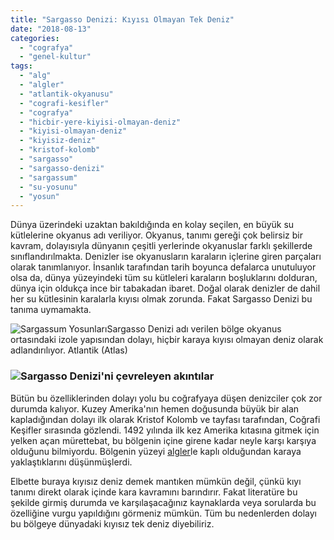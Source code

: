 ```yaml
---
title: "Sargasso Denizi: Kıyısı Olmayan Tek Deniz"
date: "2018-08-13"
categories: 
  - "cografya"
  - "genel-kultur"
tags: 
  - "alg"
  - "algler"
  - "atlantik-okyanusu"
  - "cografi-kesifler"
  - "cografya"
  - "hicbir-yere-kiyisi-olmayan-deniz"
  - "kiyisi-olmayan-deniz"
  - "kiyisiz-deniz"
  - "kristof-kolomb"
  - "sargasso"
  - "sargasso-denizi"
  - "sargassum"
  - "su-yosunu"
  - "yosun"
---
```


Dünya üzerindeki uzaktan bakıldığında en kolay seçilen, en büyük su kütlelerine okyanus adı veriliyor. Okyanus, tanımı gereği çok belirsiz bir kavram, dolayısıyla dünyanın çeşitli yerlerinde okyanuslar farklı şekillerde sınıflandırılmakta. Denizler ise okyanusların karaların içlerine giren parçaları olarak tanımlanıyor. İnsanlık tarafından tarih boyunca defalarca unutuluyor olsa da, dünya yüzeyindeki tüm su kütleleri karaların boşluklarını dolduran, dünya için oldukça ince bir tabakadan ibaret. Doğal olarak denizler de dahil her su kütlesinin karalarla kıyısı olmak zorunda. Fakat Sargasso Denizi bu tanıma uymamakta.

![Sargassum Yosunları](../images/Sargasso-Sea-300x225.jpg)Sargasso Denizi adı verilen bölge okyanus ortasındaki izole yapısından dolayı, hiçbir karaya kıyısı olmayan deniz olarak adlandırılıyor. Atlantik (Atlas)

### ![Sargasso Denizi'ni çevreleyen akıntılar](../images/Sargasso-denizi-akintilar.jpeg)

Bütün bu özelliklerinden dolayı yolu bu coğrafyaya düşen denizciler çok zor durumda kalıyor. Kuzey Amerika'nın hemen doğusunda büyük bir alan kapladığından dolayı ilk olarak Kristof Kolomb ve tayfası tarafından, Coğrafi Keşifler sırasında gözlendi. 1492 yılında ilk kez Amerika kıtasına gitmek için yelken açan mürettebat, bu bölgenin içine girene kadar neyle karşı karşıya olduğunu bilmiyordu. Bölgenin yüzeyi [algler](https://sabahlatan.com/blog/etiket/algler/)le kaplı olduğundan karaya yaklaştıklarını düşünmüşlerdi.

Elbette buraya kıyısız deniz demek mantıken mümkün değil, çünkü kıyı tanımı direkt olarak içinde kara kavramını barındırır. Fakat literatüre bu şekilde girmiş durumda ve karşılaşacağınız kaynaklarda veya sorularda bu özelliğine vurgu yapıldığını görmeniz mümkün. Tüm bu nedenlerden dolayı bu bölgeye dünyadaki kıyısız tek deniz diyebiliriz.

